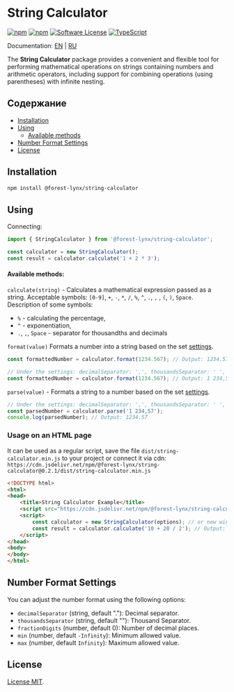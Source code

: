 # String Calculator
[![npm](https://img.shields.io/npm/v/@forest-lynx/string-calculator)](https://www.npmjs.com/package/@forest-lynx/string-calculator)
[![npm](https://img.shields.io/npm/dm/@forest-lynx/string-calculator)](https://www.npmjs.com/package/@forest-lynx/string-calculator)
[![Software License](https://img.shields.io/badge/license-MIT-brightgreen.svg)](LICENSE)
[![TypeScript](https://img.shields.io/badge/TypeScript-5.7+-blue.svg)](TypeScript)

Documentation: [EN](./doc/README-EN.md) | [RU](README.md)

The **String Calculator** package provides a convenient and flexible tool for performing mathematical operations on strings containing numbers and arithmetic operators, including support for combining operations (using parentheses) with infinite nesting.

## Содержание
* [Installation](#installation)
* [Using](#using)
    * [Available methods](#available-methods)
* [Number Format Settings](#number-format-settings)
* [License](#license)

## Installation

```bash
npm install @forest-lynx/string-calculator
```
## Using

Connecting:
```javascript
import { StringCalculator } from '@forest-lynx/string-calculator';

const calculator = new StringCalculator();
const result = calculator.calculate('1 + 2 * 3');
```
#### Available methods:
`calculate(string)` - Calculates a mathematical expression passed as a string.
Acceptable symbols: `[0-9]`, `+`, `-`, `*`, `/`, `%`, `^`, `.`, `,` , `(`, `)`, `Space`.
Description of some symbols:
- `%` - calculating the percentage,
- `^` - exponentiation,
- `.`, `,`, `Space` - separator for thousandths and decimals

`format(value)` Formats a number into a string based on the set [settings](#настройки-формата-числа).

```javascript
const formattedNumber = calculator.format(1234.567); // Output: 1234.57 

// Under the settings: decimalSeparator: ',', thousandsSeparator: ' ', fractionDigits: 2
const formattedNumber = calculator.format(1234.567); // Output: 1 234,57 
```
`parse(value)` - Formats a string to a number based on the set [settings](#number-format-settings).

```javascript
// Under the settings: decimalSeparator: ',', thousandsSeparator: ' ', fractionDigits: 2
const parsedNumber = calculator.parse('1 234,57');
console.log(parsedNumber); // Output: 1234.57
```

### Usage on an HTML page
It can be used as a regular script, save the file `dist/string-calculator.min.js` to your project or connect it via cdn: `https://cdn.jsdelivr.net/npm/@forest-lynx/string-calculator@0.2.1/dist/string-calculator.min.js`
```html
<!DOCTYPE html>
<html>
<head>
    <title>String Calculator Example</title>
    <script src="https://cdn.jsdelivr.net/npm/@forest-lynx/string-calculator@0.2.1/dist/string-calculator.min.js"></script> 
    <script>
        const calculator = new StringCalculator(options); // or new window.StringCalculator(options);
        const result = calculator.calculate('10 + 20 / 2'); // Output: Result: 20
    </script>
</head>
<body>
</body>
</html>
```

## Number Format Settings

You can adjust the number format using the following options:
- `decimalSeparator` (string, default "."): Decimal separator.
- `thousandsSeparator` (string, default ""): Thousand Separator.
- `fractionDigits` (number, default 0): Number of decimal places.
- `min` (number, default `-Infinity`): Minimum allowed value.
- `max` (number, default `Infinity`): Maximum allowed value.


## License
[License MIT](./LICENSE).
